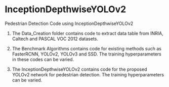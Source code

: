 # InceptionDepthwiseYOLOv2

Pedestrian Detection Code using InceptionDepthwiseYOLOv2

1. The Data_Creation folder contains code to extract data table from INRIA, Caltech and PASCAL VOC 2012 datasets.

2. The Benchmark Algorithms contains code for existing methods such as FasterRCNN, YOLOv2, YOLOv3 and SSD. The training hyperparameters in these codes can be varied.

3. The InceptionDepthwiseYOLOv2 contains code for the proposed YOLOv2 network for pedestrian detection. The training hyperparameters can be varied.  
